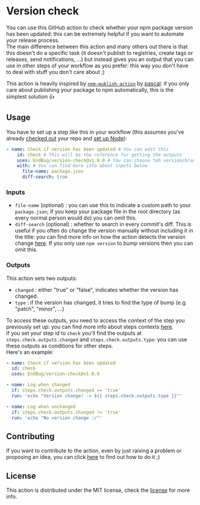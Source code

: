 # Version check

You can use this GitHub action to check whether your npm package version has been updated: this can be extremely helpful if you want to automate your release process.  
The main difference between this action and many others out there is that this doesn't do a specific task (it doesn't publish to registries, create tags or releases, send notifications, ...) but instead gives you an output that you can use in other steps of your workflow as you prefer: this way you don't have to deal with stuff you don't care about ;)

This action is heavily inspired by [`npm-publish-action`](https://github.com/pascalgn/npm-publish-action) by [pascal](https://github.com/pascalgn): if you only care about publishing your package to npm automatically, this is the simplest solution :thumbsup:  

## Usage

You have to set up a step like this in your workflow (this assumes you've already [checked out](https://github.com/actions/checkout) your repo and [set up Node](https://github.com/actions/setup-node)):

```yaml
- name: Check if version has been updated # You can edit this
    id: check # This will be the reference for getting the outputs
    uses: EndBug/version-check@v1.0.0 # You can choose teh version/branch you prefer
    with: # You can find more info about inputs below
      file-name: package.json
      diff-search: true
```

### Inputs

- `file-name` (optional) : you can use this to indicate a custom path to your `package.json`; if you keep your package file in the root directory (as every normal person would do) you can omit this.
- `diff-search` (optional) : whether to search in every commit's diff. This is useful if you often do change the version manually without including it in the title: you can find more info on how the action detects the version change [here](doc/logic_chain.md). If you only use `npm version` to bump versions then you can omit this.

### Outputs

This action sets two outputs:

- `changed` : either "true" or "false", indicates whether the version has changed.
- `type` : if the version has changed, it tries to find the type of bump (e.g. "patch", "minor", ...)

To access these outputs, you need to access the context of the step you previously set up: you can find more info about steps contexts [here](https://help.github.com/en/articles/contexts-and-expression-syntax-for-github-actions#steps-context).  
If you set your step id to `check` you'll find the outputs at `steps.check.outputs.changed` and `steps.check.outputs.type`: you can use these outputs as conditions for other steps.  
Here's an example:

```yaml
- name: Check if version has been updated
  id: check
  uses: EndBug/version-check@v1.0.0

- name: Log when changed
  if: steps.check.outputs.changed == 'true'
  run: 'echo "Version change! -> ${{ steps.check.outputs.type }}"'

- name: Log when unchanged
  if: steps.check.outputs.changed != 'true'
  run: 'echo "No version change :/"'
```

## Contributing

If you want to contribute to the action, even by just raising a problem or proposing an idea, you can click [here](CONTRIBUTING.md) to find out how to do it ;)

## License

This action is distributed under the MIT license, check the [license](LICENSE) for more info.
